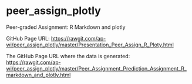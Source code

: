 # peer_assign_plotly
Peer-graded Assignment: R Markdown and plotly

GitHub Page URL:
https://rawgit.com/ap-wi/peer_assign_plotly/master/Presentation_Peer_Assign_R_Ploty.html

The GitHub Page URL where the data is generated:    
https://rawgit.com/ap-wi/peer_assign_plotly/master/Peer_Assignment_Prediction_Assignment_R_markdown_and_plotly.html

